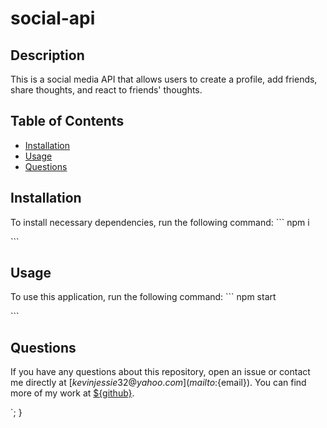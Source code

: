 # social-api

## Description
This is a social media API that allows users to create a profile, add friends, share thoughts, and react to friends' thoughts.

## Table of Contents
* [Installation](#installation)
* [Usage](#usage)
* [Questions](#questions)

## Installation
To install necessary dependencies, run the following command:
\`\`\`
npm i

\`\`\`

## Usage
To use this application, run the following command:
\`\`\`
npm start

\`\`\`

## Questions
If you have any questions about this repository, open an issue or contact me directly at [${kevinjessie32@yahoo.com}](mailto:${email}). You can find more of my work at [${github}](KevinJessie).

`;
}   
